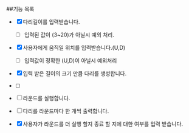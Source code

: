##기능 목록

- [x] 다리길이를 입력받습니다.
    - [ ] 입력된 값이 (3~20)가 아닐시 예외 처리.
  
- [x] 사용자에게 움직일 위치를 입력받습니다.(U,D)
  - [ ] 입력값이 정확한 (U,D)이 아닐시 예외처리 

- [x] 입력 받은 길이의 크기 만큼 다리를 생성합니다.
- [ ] 

- [ ] 라운드를 실행합니다.
- [ ] 다리를 라운드마다 한 개씩 출력합니다.
- [x] 사용자가 라운드를 더 실행 할지 종료 할 지에 대한 여부를 입력 받습니다.